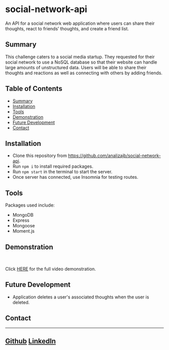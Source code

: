 # social-network-api

An API for a social network web application where users can share their thoughts, react to friends’ thoughts, and create a friend list.

## Summary

This challenge caters to a social media startup. They requested for their social network to use a NoSQL database so that their website can handle large amounts of unstructured data. 
Users will be able to share their thoughts and reactions as well as connecting with others by adding friends.

## Table of Contents

- [Summary](#summary)
- [Installation](#installation)
- [Tools](#tools)
- [Demonstration](#demonstration)
- [Future Development](#future-development)
- [Contact](#Contact)

## Installation

- Clone this repository from https://github.com/analizajb/social-network-api.
- Run `npm i` to install required packages.
- Run `npm start` in the terminal to start the server.
- Once server has connected, use Insomnia for testing routes.

## Tools

Packages used include:

- MongoDB
- Express
- Mongoose
- Moment.js

## Demonstration

<!-- <img src='./assets/Analiza B. - employee_tracker.gif' width=500 /> -->
<br>

Click [HERE](https://drive.google.com/file/d/1_okyJd5dw8RNOoZ1xAvWV5pgXQrcbqrw/view) for the full video demonstration.


## Future Development

- Application deletes a user's associated thoughts when the user is deleted.

## Contact

---
[Github](https://github.com/analizajb)
[LinkedIn](https://www.linkedin.com/in/analiza-boehning-a09551229/)
---